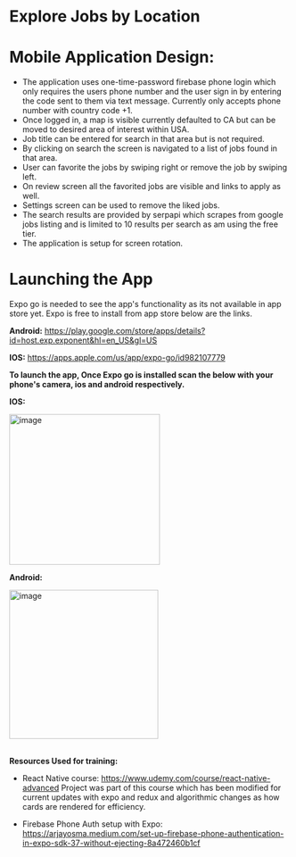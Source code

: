 # Explore Jobs by Location

# Mobile Application Design:

- The application uses one-time-password firebase phone login which only requires the users phone number and the user sign in by entering the code sent to them via text message. Currently only accepts phone number with country code +1.
- Once logged in, a map is visible currently defaulted to CA but can be moved to desired area of interest within USA.
- Job title can be entered for search in that area but is not required.
- By clicking on search the screen is navigated to a list of jobs found in that area.
- User can favorite the jobs by swiping right or remove the job by swiping left.
- On review screen all the favorited jobs are visible and links to apply as well.
- Settings screen can be used to remove the liked jobs.
- The search results are provided by serpapi which scrapes from google jobs listing and is limited to 10 results per search as am using the free tier.
- The application is setup for screen rotation.

# Launching the App

Expo go is needed to see the app's functionality as its not available in app store yet. Expo is free to install from app store below are the links.

**Android:** https://play.google.com/store/apps/details?id=host.exp.exponent&hl=en_US&gl=US

**IOS:** https://apps.apple.com/us/app/expo-go/id982107779

**To launch the app, Once Expo go is installed scan the below with your phone's camera, ios and android respectively.**

**IOS:**

<img width="270" alt="image" src="https://github.com/marciamoss/explorejobs/assets/45056799/b282b12a-4b86-4e13-9b1c-929043efdba6">

**Android:**

<img width="267" alt="image" src="https://github.com/marciamoss/explorejobs/assets/45056799/cac9614f-9e01-4e72-97f1-2effbce6facc"><br/><br/>


**Resources Used for training:**
- React Native course: https://www.udemy.com/course/react-native-advanced
Project was part of this course which has been modified for current updates with expo and redux and algorithmic changes as how cards are rendered for efficiency.

- Firebase Phone Auth setup with Expo:
https://arjayosma.medium.com/set-up-firebase-phone-authentication-in-expo-sdk-37-without-ejecting-8a472460b1cf

